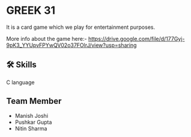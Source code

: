
#       GREEK 31

It is a card game which we play for entertainment purposes. 

More info about the game here:-
https://drive.google.com/file/d/177Gyj-9pK3_YYUpvFPYwQV02o37FOlrJ/view?usp=sharing


## 🛠 Skills
C language 


## Team Member

 - Manish Joshi
 - Pushkar Gupta
 - Nitin Sharma 

